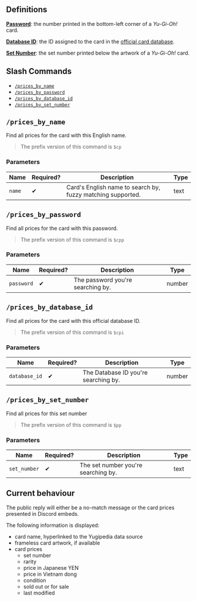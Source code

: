 ## Definitions

[**Password**](https://yugipedia.com/wiki/Password): the number printed in the bottom-left corner of a _Yu-Gi-Oh!_ card.

[**Database ID**](https://yugipedia.com/wiki/List_of_cards_by_Konami_index_number_(4007%E2%80%935000)): the ID assigned to the card in the [official card database](https://www.db.yugioh-card.com/).

[**Set Number**](https://yugipedia.com/wiki/Card_Number): the set number printed below the artwork of a _Yu-Gi-Oh!_ card.

## Slash Commands

- [`/prices_by_name`](#prices_by_name)
- [`/prices_by_password`](#prices_by_password)
- [`/prices_by_database_id`](#prices_by_database_id)
- [`/prices_by_set_number`](#prices_by_set_number)

## `/prices_by_name`

Find all prices for the card with this English name.

> The prefix version of this command is `$cp`

### Parameters

Name | Required? | Description | Type
--- | --- | --- | ---
`name` | ✔ | Card's English name to search by, fuzzy matching supported. | text

## `/prices_by_password`

Find all prices for the card with this password.

> The prefix version of this command is `$cpp`

### Parameters

Name | Required? | Description | Type
--- | --- | --- | ---
`password` | ✔ | The password you're searching by. | number

## `/prices_by_database_id`

Find all prices for the card with this official database ID.

> The prefix version of this command is `$cpi`

### Parameters

Name | Required? | Description | Type
--- | --- | --- | ---
`database_id` | ✔ | The Database ID you're searching by. | number

## `/prices_by_set_number`

Find all prices for this set number

> The prefix version of this command is `$pp`

### Parameters

Name | Required? | Description | Type
--- | --- | --- | ---
`set_number` | ✔ | The set number you're searching by. | text

## Current behaviour

The public reply will either be a no-match message or the card prices presented in
Discord embeds.

The following information is displayed:

- card name, hyperlinked to the Yugipedia data source
- frameless card artwork, if available
- card prices
  - set number
  - rarity
  - price in Japanese YEN
  - price in Vietnam dong
  - condition
  - sold out or for sale
  - last modified